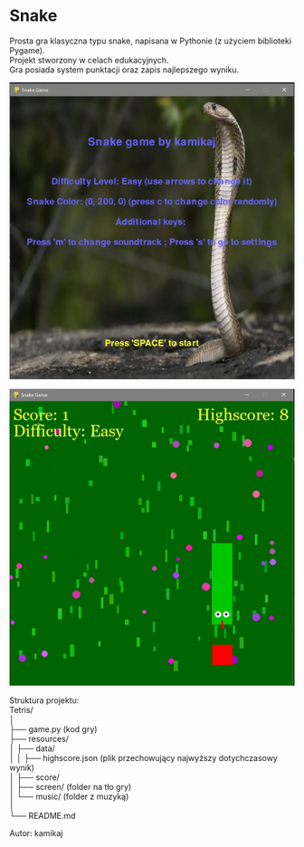 #  Snake  
  
Prosta gra klasyczna typu snake, napisana w Pythonie (z użyciem biblioteki Pygame).  
Projekt stworzony w celach edukacyjnych.  
Gra posiada system punktacji oraz zapis najlepszego wyniku.  

![Zdjęcie menu gry](pictures/1.png)

![Zdjęcie gry](pictures/2.png)
  
  Struktura projektu:  
Tetris/  
│  
├── game.py (kod gry)  
├── resources/  
│   ├── data/  
│   │    ├── highscore.json (plik przechowujący najwyższy dotychczasowy wynik)  
│   ├── score/  
│   ├── screen/ (folder na tło gry)  
│   └── music/ (folder z muzyką)  
│  
└── README.md  
  
Autor: kamikaj
